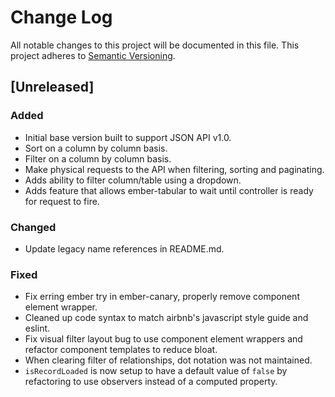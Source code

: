 # Change Log
All notable changes to this project will be documented in this file.
This project adheres to [Semantic Versioning](http://semver.org/).

## [Unreleased]
### Added
- Initial base version built to support JSON API v1.0.
- Sort on a column by column basis.
- Filter on a column by column basis.
- Make physical requests to the API when filtering, sorting and paginating.
- Adds ability to filter column/table using a dropdown.
- Adds feature that allows ember-tabular to wait until controller is ready for request to fire.

### Changed
- Update legacy name references in README.md.

### Fixed
- Fix erring ember try in ember-canary, properly remove component element wrapper.
- Cleaned up code syntax to match airbnb's javascript style guide and eslint.
- Fix visual filter layout bug to use component element wrappers and refactor component templates to reduce bloat.
- When clearing filter of relationships, dot notation was not maintained.
- `isRecordLoaded` is now setup to have a default value of `false` by refactoring to use observers instead of a computed property.
